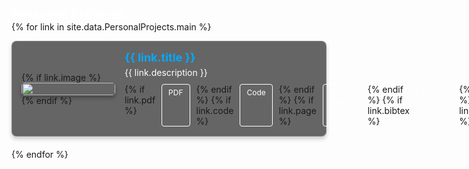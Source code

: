 <h2 id="personalprojects" style="margin: 2px 0px -15px; color: #ffffff;">Personal Projects</h2>

<div class="personal-projects">
<ul class="project-list" style="list-style-type: none; padding-left: 0;">

{% for link in site.data.PersonalProjects.main %}

<li style="margin-bottom: 20px; padding: 15px; border: 1px solid rgba(255, 255, 255, 0.2); border-radius: 8px; box-shadow: 0px 4px 6px rgba(0, 0, 0, 0.2); background-color: rgba(0, 0, 0, 0.6);">
<div class="pub-row" style="display: flex; align-items: center;">

  <!-- 이미지 섹션 -->
  <div class="col-sm-3 abbr" style="flex: 0 0 150px; margin-right: 15px;">
    {% if link.image %} 
    <img src="{{ link.image }}" class="teaser img-fluid z-depth-1" style="width: 100%; max-width: 150px; height: auto; border-radius: 5px; box-shadow: 0px 4px 6px rgba(0, 0, 0, 0.3);">
    {% endif %}
  </div>
  
  <!-- 텍스트 섹션 -->
  <div class="col-sm-9" style="flex: 1;">
      <div class="title" style="font-weight: bold; font-size: 18px; color: #00aaff; margin-bottom: 5px;">
        <a href="{{ link.code }}" style="text-decoration: none; color: #00aaff;">{{ link.title }}</a>
      </div>
      <div class="description" style="font-size: 14px; color: #ffffff; margin-bottom: 10px;">{{ link.description }}</div>
      <!-- 버튼 섹션 -->
      <div class="links" style="margin-top: 10px; display: flex; gap: 10px; background-color: transparent; border: none; padding: 0;">
        {% if link.pdf %} 
        <a href="{{ link.pdf }}" class="btn btn-sm z-depth-0" role="button" target="_blank" style="font-size:12px; color: #ffffff; border: 1px solid #ffffff; padding: 5px 10px; border-radius: 4px; text-decoration: none; background-color: transparent;">PDF</a>
        {% endif %}
        {% if link.code %} 
        <a href="{{ link.code }}" class="btn btn-sm z-depth-0" role="button" target="_blank" style="font-size:12px; color: #ffffff; border: 1px solid #ffffff; padding: 5px 10px; border-radius: 4px; text-decoration: none; background-color: transparent;">Code</a>
        {% endif %}
        {% if link.page %} 
        <a href="{{ link.page }}" class="btn btn-sm z-depth-0" role="button" target="_blank" style="font-size:12px; color: #ffffff; border: 1px solid #ffffff; padding: 5px 10px; border-radius: 4px; text-decoration: none; background-color: transparent;">Project Page</a>
        {% endif %}
        {% if link.bibtex %} 
        <a href="{{ link.bibtex }}" class="btn btn-sm z-depth-0" role="button" target="_blank" style="font-size:12px; color: #ffffff; border: 1px solid #ffffff; padding: 5px 10px; border-radius: 4px; text-decoration: none; background-color: transparent;">BibTex</a>
        {% endif %}
        {% if link.notes %} 
        <strong> <i style="color:#e74d3c">{{ link.notes }}</i></strong>
        {% endif %}
      </div>
  </div>

</div>
</li>

{% endfor %}

</ul>
</div>
